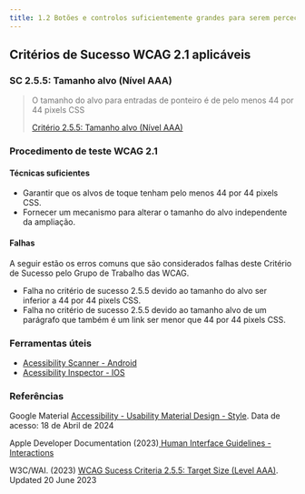 ```yaml
---
title: 1.2 Botões e controlos suficientemente grandes para serem percecionados pela visão e selecionáveis pelo toque
---
```


## Critérios de Sucesso WCAG 2.1 aplicáveis

### SC 2.5.5: Tamanho alvo (Nível AAA)
>
> <font color="#757575">O tamanho do alvo para entradas de ponteiro é de pelo menos 44 por 44 pixels CSS</font>
>
> [Critério 2.5.5: Tamanho alvo (Nível AAA)](https://www.w3.org/WAI/WCAG21/Understanding/target-size)


### Procedimento de teste WCAG 2.1

#### Técnicas suficientes
- Garantir que os alvos de toque tenham pelo menos 44 por 44 pixels CSS.
- Fornecer um mecanismo para alterar o tamanho do alvo independente da ampliação.

#### Falhas
A seguir estão os erros comuns que são considerados falhas deste Critério de Sucesso pelo Grupo de Trabalho das WCAG.
- Falha no critério de sucesso 2.5.5 devido ao tamanho do alvo ser inferior a 44 por 44 pixels CSS.
- Falha no critério de sucesso 2.5.5 devido ao tamanho alvo de um parágrafo que também é um link ser menor que 44 por 44 pixels CSS.

### Ferramentas úteis
- [Acessibility Scanner - Android](https://developer.android.com/guide/topics/ui/accessibility/testing#accessibility-scanner)
- [Acessibility Inspector - IOS](https://developer.apple.com/documentation/accessibility/accessibility-inspector)


### Referências

Google Material [ Accessibility - Usability Material Design - Style](https://m1.material.io/usability/accessibility.html#accessibility-style). Data de acesso: 18 de Abril de 2024

Apple Developer Documentation (2023)[ Human Interface Guidelines - Interactions](https://developer.apple.com/design/human-interface-guidelines/buttons)

W3C/WAI. (2023) [WCAG Sucess Criteria 2.5.5: Target Size (Level AAA)](https://www.w3.org/WAI/WCAG21/Understanding/target-size). Updated 20 June 2023


